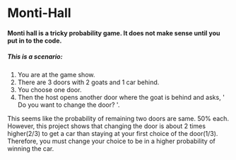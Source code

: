 # Monti-Hall
 
#### Monti hall is a tricky probability game. It does not make sense until you put in to the code. 
##### This is a scenario:  
1. You are at the game show. 
1. There are 3 doors with 2 goats and 1 car behind. 
1. You choose one door. 
2. Then the host opens another door where the goat is behind and asks, ' Do you want to change the door? '.  
  
This seems like the probability of remaining two doors are same. 50% each.  
However, this project shows that changing the door is about 2 times higher(2/3) to get a car than staying at your first choice of the door(1/3).  
Therefore, you must change your choice to be in a higher probability of winning the car.

